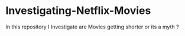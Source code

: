 # Investigating-Netflix-Movies
In this repository I Investigate are Movies getting shorter or its a myth ?
